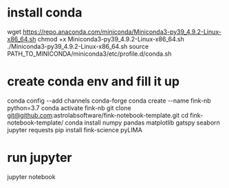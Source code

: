 # install conda
wget https://repo.anaconda.com/miniconda/Miniconda3-py39_4.9.2-Linux-x86_64.sh
chmod +x Miniconda3-py39_4.9.2-Linux-x86_64.sh
./Miniconda3-py39_4.9.2-Linux-x86_64.sh
source PATH_TO_MINICONDA/miniconda3/etc/profile.d/conda.sh

# create conda env and fill it up
conda config --add channels conda-forge 
conda create --name fink-nb python=3.7
conda activate fink-nb
git clone git@github.com:astrolabsoftware/fink-notebook-template.git
cd fink-notebook-template/
conda install numpy pandas matplotlib gatspy seaborn jupyter requests
pip install fink-science pyLIMA

# run jupyter
jupyter notebook

